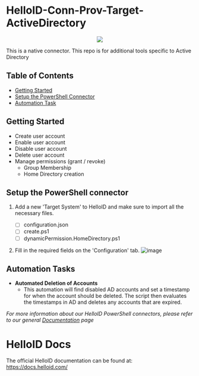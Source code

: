 # HelloID-Conn-Prov-Target-ActiveDirectory
<p align="center">
  <img src="https://github.com/Tools4everBV/HelloID-Conn-Prov-Target-ActiveDirectory/assets/17279802/00925bee-f22a-485a-9d80-d3c1f9b56253">
</p>
This is a native connector. This repo is for additional tools specific to Active Directory

## Table of Contents
* [Getting Started](#getting-started)
* [Setup the PowerShell Connector](#setup-the-powershell-connector)
* [Automation Task](#automation-tasks)

## Getting Started
* Create user account 
* Enable user account
* Disable user account
* Delete user account
* Manage permissions (grant / revoke)
  * Group Membership
  * Home Directory creation


## Setup the PowerShell connector
1. Add a new 'Target System' to HelloID and make sure to import all the necessary files.

    - [ ] configuration.json
    - [ ] create.ps1
    - [ ] dynamicPermission.HomeDirectory.ps1

2. Fill in the required fields on the 'Configuration' tab. 
![image](Assets/config.png)

## Automation Tasks
* **Automated Deletion of Accounts**
  * This automation will find disabled AD accounts and set a timestamp for when the account should be deleted. The script then evaluates the timestamps in AD and deletes any accounts that are expired.


_For more information about our HelloID PowerShell connectors, please refer to our general [Documentation](https://docs.helloid.com/hc/en-us/articles/360012557600-Configure-a-custom-PowerShell-source-system) page_

# HelloID Docs
The official HelloID documentation can be found at: https://docs.helloid.com/
